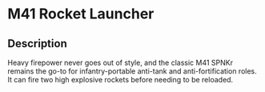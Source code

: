 # M41 Rocket Launcher

## Description

Heavy firepower never goes out of style, and the classic M41 SPNKr remains the go-to for infantry-portable anti-tank and anti-fortification roles. It can fire two high explosive rockets before needing to be reloaded.
